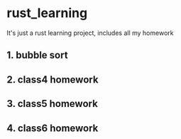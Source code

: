 # rust_learning
It's just a rust learning project, includes all my homework
## 1. bubble sort
## 2. class4 homework
## 3. class5 homework
## 4. class6 homework
